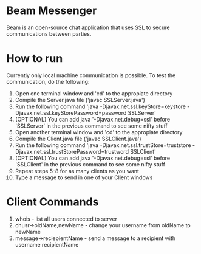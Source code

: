 # Beam Messenger
Beam is an open-source chat application that uses SSL to secure communications between parties.

# How to run
Currently only local machine communication is possible. To test the communication, do the following:
1. Open one terminal window and 'cd' to the appropiate directory
2. Compile the Server.java file ('javac SSLServer.java')
3. Run the following command 'java -Djavax.net.ssl.keyStore=keystore -Djavax.net.ssl.keyStorePassword=password SSLServer'
4. (OPTIONAL) You can add java '-Djavax.net.debug=ssl' before 'SSLServer' in the previous command to see some nifty stuff
5. Open another terminal window and 'cd' to the appropiate directory
6. Compile the Client.java file ('javac SSLClient.java')
7. Run the following command 'java -Djavax.net.ssl.trustStore=truststore -Djavax.net.ssl.trustStorePassword=trustword SSLClient'
8. (OPTIONAL) You can add java '-Djavax.net.debug=ssl' before 'SSLClient' in the previous command to see some nifty stuff
9. Repeat steps 5-8 for as many clients as you want
9. Type a message to send in one of your Client windows

# Client Commands
1. whois - list all users connected to server
2. chusr->oldName,newName - change your username from oldName to newName
3. message->reciepientName - send a message to a recipient with username recipientName